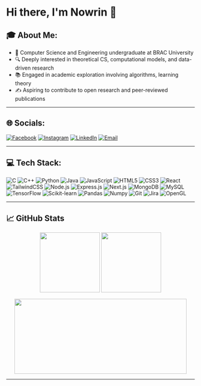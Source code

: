 # Hi there, I'm Nowrin 👋  

## 🎓 About Me:
- 🧠 Computer Science and Engineering undergraduate at BRAC University  
- 🔍 Deeply interested in theoretical CS, computational models, and data-driven research  
- 📚 Engaged in academic exploration involving algorithms, learning theory  
- ✍️ Aspiring to contribute to open research and peer-reviewed publications  
    

---

## 🌐 Socials:
[![Facebook](https://img.shields.io/badge/Facebook-1877F2?style=for-the-badge&logo=facebook&logoColor=white)](https://www.facebook.com/nowrinafrinn)
[![Instagram](https://img.shields.io/badge/Instagram-E4405F?style=for-the-badge&logo=instagram&logoColor=white)](https://www.instagram.com/n.aww.rin/)
[![LinkedIn](https://img.shields.io/badge/LinkedIn-0077B5?style=for-the-badge&logo=linkedin&logoColor=white)](https://www.linkedin.com/in/nowrinafrinn/)
[![Email](https://img.shields.io/badge/Email-D14836?style=for-the-badge&logo=gmail&logoColor=white)](nowrin.afrin@g.bracu.ac.bd)

---

## 💻 Tech Stack:
![C](https://img.shields.io/badge/C-00599C?style=for-the-badge&logo=c&logoColor=white)
![C++](https://img.shields.io/badge/C++-00599C?style=for-the-badge&logo=cplusplus&logoColor=white)
![Python](https://img.shields.io/badge/Python-3776AB?style=for-the-badge&logo=python&logoColor=white)
![Java](https://img.shields.io/badge/Java-ED8B00?style=for-the-badge&logo=openjdk&logoColor=white)
![JavaScript](https://img.shields.io/badge/JavaScript-F7DF1E?style=for-the-badge&logo=javascript&logoColor=black)
![HTML5](https://img.shields.io/badge/HTML5-E34F26?style=for-the-badge&logo=html5&logoColor=white)
![CSS3](https://img.shields.io/badge/CSS3-1572B6?style=for-the-badge&logo=css3&logoColor=white)
![React](https://img.shields.io/badge/React-20232A?style=for-the-badge&logo=react&logoColor=61DAFB)
![TailwindCSS](https://img.shields.io/badge/TailwindCSS-06B6D4?style=for-the-badge&logo=tailwindcss&logoColor=white)
![Node.js](https://img.shields.io/badge/Node.js-43853D?style=for-the-badge&logo=node-dot-js&logoColor=white)
![Express.js](https://img.shields.io/badge/Express.js-000000?style=for-the-badge&logo=express&logoColor=white)
![Next.js](https://img.shields.io/badge/Next.js-000000?style=for-the-badge&logo=nextdotjs&logoColor=white)
![MongoDB](https://img.shields.io/badge/MongoDB-4EA94B?style=for-the-badge&logo=mongodb&logoColor=white)
![MySQL](https://img.shields.io/badge/MySQL-005C84?style=for-the-badge&logo=mysql&logoColor=white)
![TensorFlow](https://img.shields.io/badge/TensorFlow-FF6F00?style=for-the-badge&logo=tensorflow&logoColor=white)
![Scikit-learn](https://img.shields.io/badge/Scikit--learn-F7931E?style=for-the-badge&logo=scikit-learn&logoColor=white)
![Pandas](https://img.shields.io/badge/Pandas-150458?style=for-the-badge&logo=pandas&logoColor=white)
![Numpy](https://img.shields.io/badge/Numpy-013243?style=for-the-badge&logo=numpy&logoColor=white)
![Git](https://img.shields.io/badge/GIT-E44C30?style=for-the-badge&logo=git&logoColor=white)
![Jira](https://img.shields.io/badge/Jira-0052CC?style=for-the-badge&logo=jira&logoColor=white)
![OpenGL](https://img.shields.io/badge/OpenGL-5586A4?style=for-the-badge&logo=opengl&logoColor=white)


---

## 📈 GitHub Stats

<p align="center">
  <img src="https://github-readme-stats.vercel.app/api?username=nowrinafrinn&show_icons=true&theme=rose_pine&title_color=ff79c6&icon_color=ff79c6&text_color=f2a2e8&bg_color=0d1117" height="160" />
  <img src="https://streak-stats.demolab.com?user=nowrinafrinn&theme=dracula&ring=ff79c6&fire=ff79c6&currStreakLabel=ff79c6&background=0d1117" height="160" />
</p>

<p align="center">
  <img src="https://github-readme-stats.vercel.app/api/top-langs/?username=YOUR_USERNAME&layout=compact&theme=rose_pine&title_color=ff79c6&text_color=f2a2e8&bg_color=0d1117" width="460" height="200" />

</p>

---




<!--
**nowrinafrinn/nowrinafrinn** is a ✨ _special_ ✨ repository because its `README.md` (this file) appears on your GitHub profile.

Here are some ideas to get you started:

- 🔭 I’m currently working on ...
- 🌱 I’m currently learning ...
- 👯 I’m looking to collaborate on ...
- 🤔 I’m looking for help with ...
- 💬 Ask me about ...
- 📫 How to reach me: ...
- 😄 Pronouns: ...
- ⚡ Fun fact: ...
-->
